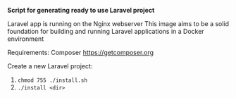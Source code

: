 <b>Script for generating ready to use Laravel project</b>

Laravel app is running on the Nginx webserver
This image aims to be a solid foundation for building and running Laravel applications in a Docker environment

Requirements: Сomposer https://getcomposer.org

Create a new Laravel project:

1. `chmod 755 ./install.sh`
2. `./install <dir>`
